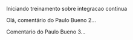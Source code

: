 Iniciando treinamento sobre integracao continua

Olá, comentário do Paulo Bueno 2...

Comentario do Paulo Bueno 3...
